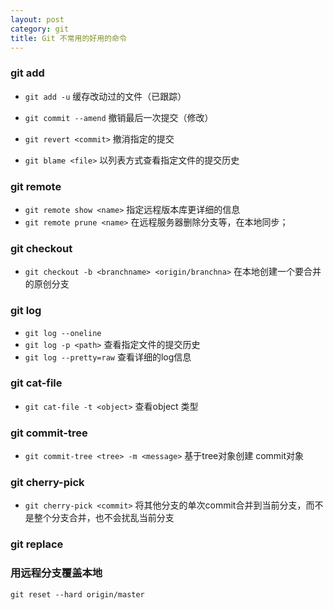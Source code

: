 ```yaml
---
layout: post
category: git
title: Git 不常用的好用的命令
---
```



### git add
* `git add -u` 缓存改动过的文件（已跟踪）
* `git commit --amend` 撤销最后一次提交（修改）
* `git revert <commit>` 撤消指定的提交

* `git blame <file>` 以列表方式查看指定文件的提交历史


### git remote
- `git remote show <name>` 指定远程版本库更详细的信息
- `git remote prune <name>` 在远程服务器删除分支等，在本地同步；


### git checkout
- `git checkout -b <branchname> <origin/branchna>` 在本地创建一个要合并的原创分支


### git log
- `git log --oneline`
- `git log -p <path>` 查看指定文件的提交历史
- `git log --pretty=raw`  查看详细的log信息


### git cat-file
- `git cat-file -t <object>`  查看object 类型


### git commit-tree
- `git commit-tree <tree> -m <message>`  基于tree对象创建 commit对象

### git cherry-pick
- `git cherry-pick <commit>` 将其他分支的单次commit合并到当前分支，而不是整个分支合并，也不会扰乱当前分支

### git replace

### 用远程分支覆盖本地

`git reset --hard origin/master`
